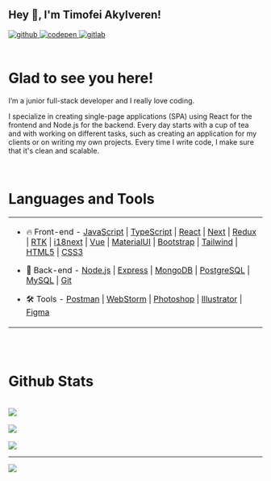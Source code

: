 ## Hey 👋, I'm Timofei Akylveren!

<div id="links">
  <a href="https://github.com/TimProger" target="_blank">
  <img src=https://img.shields.io/badge/github-%2324292e.svg?&style=for-the-badge&logo=github&logoColor=white alt=github style="margin-bottom: 5px;" />
  </a>
  <a href="https://codepen.com/timakyl" target="_blank">
  <img src=https://img.shields.io/badge/codepen-%23131417.svg?&style=for-the-badge&logo=codepen&logoColor=white alt=codepen style="margin-bottom: 5px;" />
  </a>
  <a href="https://gitlab.com/TimProger" target="_blank">
  <img src=https://img.shields.io/badge/gitlab-330F63.svg?&style=for-the-badge&logo=gitlab&logoColor=white alt=gitlab style="margin-bottom: 5px;" />
  </a>  
</div>
<br/>  

<div id="about">
  <h1>Glad to see you here!</h1> 
  <p>I’m a junior full-stack developer and I really love coding.

  I specialize in creating single-page applications (SPA) using React for the frontend and Node.js for the backend. Every day starts with a cup of tea and with working on different tasks, such as creating an application for my clients or on writing my own projects. Every time I write code, I make sure that it's clean and scalable.
  </p>
</div>
<br/>  


<div id="skills">
  <h1>Languages and Tools</h1> 
<table style="width: 100%;"><tr style="width: 100%;"><td valign="top" width="100%">

- 🔥 Front-end - 
[JavaScript](https://www.javascript.com/) |
[TypeScript](https://www.typescriptlang.org/) |
[React](https://reactjs.org/) |
[Next](https://nextjs.org/) |
[Redux](https://redux.js.org/) |
[RTK](https://redux-toolkit.js.org/) |
[i18next](https://www.i18next.com) |
[Vue](https://vuejs.org/) |
[MaterialUI](https://mui.com/) |
[Bootstrap](https://getbootstrap.com/) |
[Tailwind](https://tailwindcss.com/) |
[HTML5](https://html.com/) |
[CSS3](https://www.w3.org/Style/CSS/Overview.en.html)  
  

- 📝 Back-end - 
[Node.js](https://nodejs.org/en/) |
[Express](https://expressjs.com/) |
[MongoDB](https://www.mongodb.com/) |
[PostgreSQL](https://www.postgresql.org/) |
[MySQL](https://www.mysql.com/) |
[Git](https://git-scm.com/)  
  

- 🛠️ Tools - 
[Postman](https://www.postman.com/) |
[WebStorm](https://www.jetbrains.com/ru-ru/webstorm/) |
[Photoshop](https://www.adobe.com/ru/products/photoshop.html) |
[Illustrator](https://www.adobe.com/ru/products/illustrator.html) |
[Figma](https://www.figma.com/)


</td></tr></table> 
</div>
<br/>  

<br/>
 

<div id="stats_header">
  <h1>Github Stats </h1> 
</div>
<br/>  

<div id="streak">
    <picture>
      <source media="(prefers-color-scheme: dark)" srcset="http://github-readme-streak-stats.herokuapp.com?user=TimProger&theme=dark">
      <source media="(prefers-color-scheme: light)" srcset="http://github-readme-streak-stats.herokuapp.com?user=TimProger">
      <img src="http://github-readme-streak-stats.herokuapp.com?user=TimProger&theme=dark" />
    </picture>
</div>

<br>

<div id="stats">
    <picture>
      <source media="(prefers-color-scheme: dark)" srcset="https://github-readme-stats.vercel.app/api?username=TimProger&show_icons=true&theme=dark">
      <source media="(prefers-color-scheme: light)" srcset="https://github-readme-stats.vercel.app/api?username=TimProger&show_icons=true">
      <img src="https://github-readme-stats.vercel.app/api?username=TimProger&show_icons=true&theme=dark" />
    </picture>
</div>

<br>

<div id="langs">
    <picture>
      <source media="(prefers-color-scheme: dark)" srcset="https://github-readme-stats.vercel.app/api/top-langs/?username=TimProger&layout=compact&theme=dark">
      <source media="(prefers-color-scheme: light)" srcset="https://github-readme-stats.vercel.app/api/top-langs/?username=TimProger&layout=compact">
      <img src="https://github-readme-stats.vercel.app/api/top-langs/?username=TimProger&layout=compact&theme=dark" />
    </picture>
</div>

----

<div id="views">
  <img src="https://komarev.com/ghpvc/?username=TimProger&&style=flat-square" />
</div>
